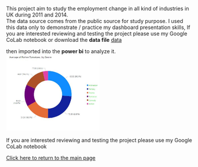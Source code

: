 This project aim to study the employment change in all kind of industries in UK during 2011 and 2014.<br> 
The data source comes from the public source for study purpose.
I used this data only to demonstrate / practice my dashboard presentation skills, If you are interested reviewing and testing the project please use my Google CoLab notebook or download the **data file** [data]()

then imported into the **power bi** to analyze it.<br>
<img src="../holly/hollyMap1.JPG" alt="drawing" width="50%"/>

If you are interested reviewing and testing the project please use my Google CoLab notebook

[Click here to return to the main page](../README.md)
